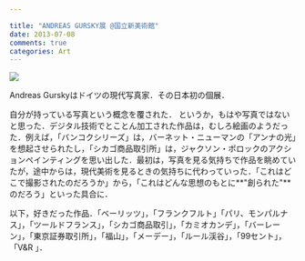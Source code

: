 ```yaml
---

title: "ANDREAS GURSKY展 @国立新美術館"
date: 2013-07-08
comments: true
categories: Art
---
```


<img src="/images/gursky.jpg" class="image">

Andreas Gurskyはドイツの現代写真家．その日本初の個展．

自分が持っている写真という概念を覆された．
というか，もはや写真ではないと思った．デジタル技術でとことん加工された作品は，むしろ絵画のようだった．例えば，「バンコクシリーズ」は，バーネット・ニューマンの「アンナの光」を想起させられたし，「シカゴ商品取引所」は，ジャクソン・ポロックのアクションペインティングを思い出した．最初は，写真を見る気持ちで作品を眺めていたが，途中からは，現代美術を見るときの気持ちに代わっていった．「これはどこで撮影されたのだろうか」から，「これはどんな思想のもとに**"創られた"**のだろう」といった具合に．


以下，好きだった作品．「ベーリッツ」，「フランクフルト」「パリ、モンパルナス」，「ツールドフランス」，「シカゴ商品取引」，「カミオカンデ」，「バーレーン」，「東京証券取引所」，「福山」，「メーデー」，「ルール渓谷」，「99セント」，「V&R 」．
